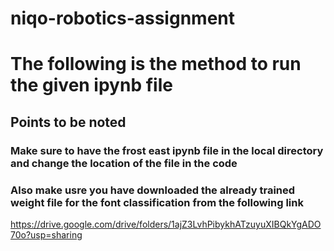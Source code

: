 # niqo-robotics-assignment

# The following is the method to run the given ipynb file 


## Points to be noted
### Make sure to have the frost east ipynb file in the local directory and change the location of the file in the code 
### Also make usre you have downloaded the already trained weight file for the font classification from the following link 

https://drive.google.com/drive/folders/1ajZ3LvhPibykhATzuyuXIBQkYgADO70o?usp=sharing
